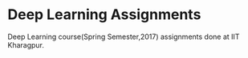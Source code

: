 # Deep Learning Assignments

Deep Learning course(Spring Semester,2017) assignments done at IIT Kharagpur.

